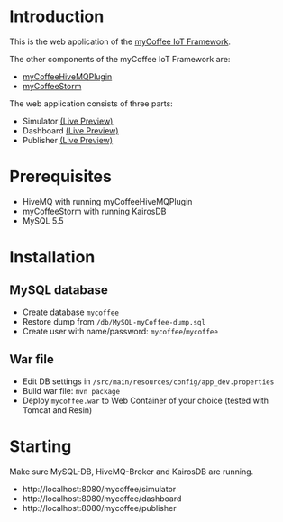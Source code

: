 # Introduction

This is the web application of the [myCoffee IoT Framework](http://www.wbss.ch/mycoffee/de/index.html).

The other components of the myCoffee IoT Framework are:
* [myCoffeeHiveMQPlugin](https://github.com/WBSS/myCoffeeHiveMQPlugin)
* [myCoffeeStorm](https://github.com/WBSS/myCoffeeStorm)

The web application consists of three parts:
* Simulator [(Live Preview)](http://sandbox.itweet.ch:8080/mycoffee/simulator)
* Dashboard [(Live Preview)](http://sandbox.itweet.ch:8080/mycoffee/dashboard)
* Publisher [(Live Preview)](http://sandbox.itweet.ch:8080/mycoffee/publisher)

# Prerequisites

* HiveMQ with running myCoffeeHiveMQPlugin
* myCoffeeStorm with running KairosDB
* MySQL 5.5

# Installation

## MySQL database
* Create database `mycoffee`
* Restore dump from `/db/MySQL-myCoffee-dump.sql`
* Create user with name/password: `mycoffee`/`mycoffee`

## War file
* Edit DB settings in `/src/main/resources/config/app_dev.properties`
* Build war file: `mvn package`
* Deploy `mycoffee.war` to Web Container of your choice (tested with Tomcat and Resin)

# Starting

Make sure MySQL-DB, HiveMQ-Broker and KairosDB are running.
* http://localhost:8080/mycoffee/simulator
* http://localhost:8080/mycoffee/dashboard
* http://localhost:8080/mycoffee/publisher

